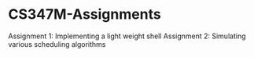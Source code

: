 # CS347M-Assignments

Assignment 1: Implementing a light weight shell
Assignment 2: Simulating various scheduling algorithms
